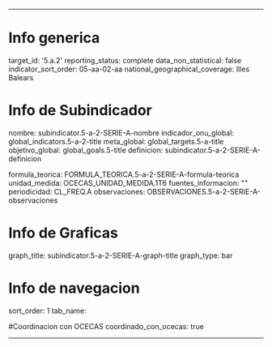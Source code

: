 ---

# Info generica
target_id: '5.a.2'
reporting_status: complete
data_non_statistical: false
indicator_sort_order: 05-aa-02-aa
national_geographical_coverage: Illes Balears

# Info de Subindicador
nombre: subindicator.5-a-2-SERIE-A-nombre
indicador_onu_global: global_indicators.5-a-2-title
meta_global: global_targets.5-a-title
objetivo_global: global_goals.5-title
definicion: subindicator.5-a-2-SERIE-A-definicion

formula_teorica: FORMULA_TEORICA.5-a-2-SERIE-A-formula-teorica
unidad_medida: OCECAS_UNIDAD_MEDIDA.1T6
fuentes_informacion: ""
periodicidad: CL_FREQ.A
observaciones: OBSERVACIONES.5-a-2-SERIE-A-observaciones

# Info de Graficas
graph_title: subindicator.5-a-2-SERIE-A-graph-title
graph_type: bar

# Info de navegacion
sort_order: 1
tab_name:

#Coordinacion con OCECAS
coordinado_con_ocecas: true

---